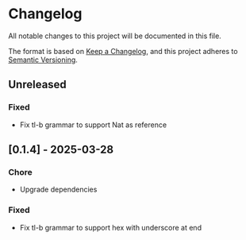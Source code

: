 # Changelog

All notable changes to this project will be documented in this file.

The format is based on [Keep a Changelog](https://keepachangelog.com/en/1.0.0/),
and this project adheres to [Semantic Versioning](https://semver.org/).

## Unreleased

### Fixed

- Fix tl-b grammar to support Nat as reference

## [0.1.4] - 2025-03-28

### Chore

- Upgrade dependencies

### Fixed

- Fix tl-b grammar to support hex with underscore at end
